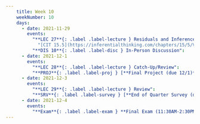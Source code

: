 ```yaml
---
    title: Week 10
    weekNumber: 10
    days:
      - date: 2021-11-29
        events:
          "**LEC 27**{: .label .label-lecture } Residuals and Inference":
            "[CIT 15.5](https://inferentialthinking.com/chapters/15/5/Visual_Diagnostics.html), [16](https://inferentialthinking.com/chapters/16/Inference_for_Regression.html)"
          "**DIS 10**{: .label .label-disc } In-Person Discussion":
      - date: 2021-12-1
        events:
          "**LEC 28**{: .label .label-lecture } Catch-Up/Review":
          "**PROJ**{: .label .label-proj } [**Final Project (due 12/1)**](http://datahub.ucsd.edu/user-redirect/git-sync?repo=https://github.com/dsc-courses/dsc10-2021-fa&subPath=final_project/project.ipynb)":
      - date: 2021-12-3
        events:
          "**LEC 29**{: .label .label-lecture } Review":
          "**SRV**{: .label .label-survey } [**End of Quarter Survey (due 12/3)**](https://docs.google.com/forms/d/e/1FAIpQLScRtYb7_kMCdjUU02rmvPPOZxIJVihcHubATg-nQ_ke1ncrog/viewform)":
      - date: 2021-12-4
        events:
          "**Exam**{: .label .label-exam } **Final Exam (11:30AM-2:30PM)**":
---
```

